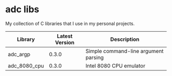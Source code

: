 adc libs
========================

My collection of C libraries that I use in my personal projects.

| Library      | Latest Version | Description                          |
|--------------|----------------|--------------------------------------|
| adc_argp     | 0.3.0          | Simple command-line argument parsing |
| adc_8080_cpu | 0.3.0          | Intel 8080 CPU emulator              |
